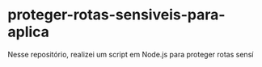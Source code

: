 # proteger-rotas-sensiveis-para-aplica
Nesse repositório, realizei um script em Node.js para proteger rotas sensí
